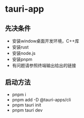 # tauri-app

## 先决条件
  - 安装window桌面开发环境，C++库
  - 安装rust
  - 安装node.js
  - 安装pnpm
  - 有问题请参照终端输出给出的链接
  
## 启动方法
  - pnpm i
  - pnpm add -D @tauri-apps/cli
  - pnpm tauri init
  - pnpm tauri dev
